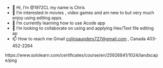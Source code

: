 - 👋 Hi, I’m @1972CL my name is Chris
- 👀 I’m interested in movies , video games and am new to but very much enjoy using editing apps.
- 🌱 I’m currently learning how to use Acode app
- 💞️ I’m looking to collaborate on using and applying Hex/Text file editing ap
- 📫 How to reach me Gmail colinsaunders727@gmail.com , Canada 403-452-2264

<!---
1972CL/1972CL is a ✨ special ✨ repository because its `README.md` (this file) appears on your GitHub profile.
You can click the Preview link to take a look at your changes.
--->https://www.sololearn.com/certificates/course/en/25926841/1024/landscape/png
